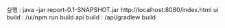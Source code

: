 실행 : java -jar report-0.1-SNAPSHOT.jar http://localhost:8080/index.html
ui build : /ui/npm run build
api build : /api/gradlew build
